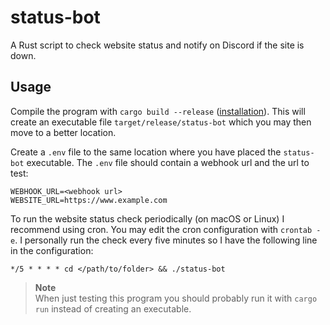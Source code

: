 # status-bot
A Rust script to check website status and notify on Discord if the site is down.

## Usage
Compile the program with `cargo build --release` ([installation](https://www.rust-lang.org/tools/install)). This will
create an executable file `target/release/status-bot` which you may then move to a better location.

Create a `.env` file to the same location where you have placed the `status-bot` executable. The `.env` file should
contain a webhook url and the url to test:
```shell
WEBHOOK_URL=<webhook url>
WEBSITE_URL=https://www.example.com
```

To run the website status check periodically (on macOS or Linux) I recommend using cron. You may edit the cron
configuration with `crontab -e`. I personally run the check every five minutes so I have the following line in the
configuration:
```shell
*/5 * * * * cd </path/to/folder> && ./status-bot
```

> **Note**  
> When just testing this program you should probably run it with `cargo run` instead of creating an executable.

